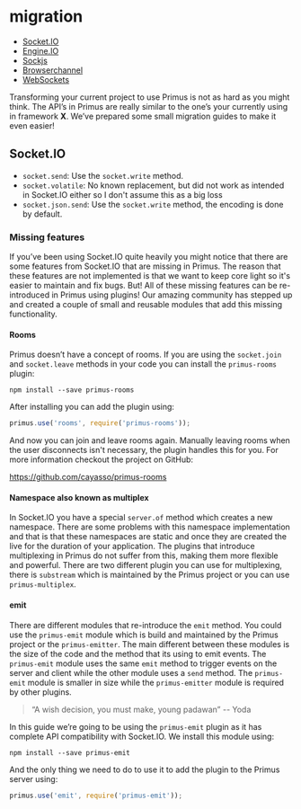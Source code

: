 # migration

- [Socket.IO](#Socket.IO)
- [Engine.IO]()
- [Sockjs]()
- [Browserchannel]()
- [WebSockets]()

Transforming your current project to use Primus is not as hard as you might
think. The API’s in Primus are really similar to the one’s your currently using
in framework **X**. We’ve prepared some small migration guides to make it even
easier!

## Socket.IO

- `socket.send`: Use the `socket.write` method.
- `socket.volatile`: No known replacement, but did not work as intended in
  Socket.IO either so I don't assume this as a big loss
- `socket.json.send`: Use the `socket.write` method, the encoding is done by default.


### Missing features

If you’ve been using Socket.IO quite heavily you might notice that there are
some features from Socket.IO that are missing in Primus. The reason that these
features are not implemented is that we want to keep core light so it's easier
to maintain and fix bugs. But! All of these missing features can be
re-introduced in Primus using plugins! Our amazing community has stepped up and
created a couple of small and reusable modules that add this missing
functionality.

#### Rooms

Primus doesn’t have a concept of rooms. If you are using the `socket.join` and
`socket.leave` methods in your code you can install the `primus-rooms` plugin:

```
npm install --save primus-rooms
```

After installing you can add the plugin using:

```js
primus.use('rooms', require('primus-rooms'));
```

And now you can join and leave rooms again. Manually leaving rooms when the
user disconnects isn't necessary, the plugin handles this for you. For more
information checkout the project on GitHub:

https://github.com/cayasso/primus-rooms

#### Namespace also known as multiplex

In Socket.IO you have a special `server.of` method which creates a new
namespace. There are some problems with this namespace implementation and that
is that these namespaces are static and once they are created the live for the
duration of your application. The plugins that introduce multiplexing in Primus
do not suffer from this, making them more flexible and powerful. There are two
different plugin you can use for multiplexing, there is `substream` which is
maintained by the Primus project or you can use `primus-multiplex`.

#### emit

There are different modules that re-introduce the `emit` method. You could use
the `primus-emit` module which is build and maintained by the Primus project or
the `primus-emitter`. The main different between these modules is the size of
the code and the method that its using to emit events. The `primus-emit` module
uses the same `emit` method to trigger events on the server and client while the
other module uses a `send` method. The `primus-emit` module is smaller in size
while the `primus-emitter` module is required by other plugins. 

> “A wish decision, you must make, young padawan” -- Yoda

In this guide we’re going to be using the `primus-emit` plugin as it has
complete API compatibility with Socket.IO. We install this module using:

```
npm install --save primus-emit
```

And the only thing we need to do to use it to add the plugin to the Primus
server using:

```js
primus.use('emit', require('primus-emit'));
```
